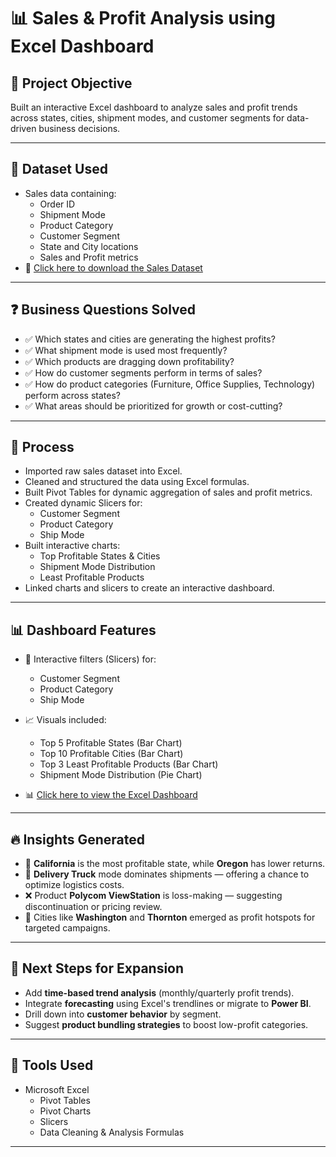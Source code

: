 # 📊 Sales & Profit Analysis using Excel Dashboard

## 📝 Project Objective
Built an interactive Excel dashboard to analyze sales and profit trends across states, cities, shipment modes, and customer segments for data-driven business decisions.

---

## 📂 Dataset Used
- Sales data containing:
  - Order ID
  - Shipment Mode
  - Product Category
  - Customer Segment
  - State and City locations
  - Sales and Profit metrics
- 📂 [Click here to download the Sales Dataset](https://github.com/AmudhanAR/Sales-and-Profit-Analysis-using-Excel-Dashboard/blob/main/Sales%20Data%20Set%20for%20Dashboard.xlsx)

---

## ❓ Business Questions Solved
- ✅ Which states and cities are generating the highest profits?
- ✅ What shipment mode is used most frequently?
- ✅ Which products are dragging down profitability?
- ✅ How do customer segments perform in terms of sales?
- ✅ How do product categories (Furniture, Office Supplies, Technology) perform across states?
- ✅ What areas should be prioritized for growth or cost-cutting?

---

## 🔄 Process
- Imported raw sales dataset into Excel.
- Cleaned and structured the data using Excel formulas.
- Built Pivot Tables for dynamic aggregation of sales and profit metrics.
- Created dynamic Slicers for:
  - Customer Segment
  - Product Category
  - Ship Mode
- Built interactive charts:
  - Top Profitable States & Cities
  - Shipment Mode Distribution
  - Least Profitable Products
- Linked charts and slicers to create an interactive dashboard.

---

## 📊 Dashboard Features
- 🚀 Interactive filters (Slicers) for:
  - Customer Segment
  - Product Category
  - Ship Mode
- 📈 Visuals included:
  - Top 5 Profitable States (Bar Chart)
  - Top 10 Profitable Cities (Bar Chart)
  - Top 3 Least Profitable Products (Bar Chart)
  - Shipment Mode Distribution (Pie Chart)

- 📊 [Click here to view the Excel Dashboard](https://github.com/AmudhanAR/Sales-and-Profit-Analysis-using-Excel-Dashboard/blob/main/7.%20Dashboard.xlsx)

---

## 🔥 Insights Generated
- 🏅 **California** is the most profitable state, while **Oregon** has lower returns.
- 🚚 **Delivery Truck** mode dominates shipments — offering a chance to optimize logistics costs.
- ❌ Product **Polycom ViewStation** is loss-making — suggesting discontinuation or pricing review.
- 📍 Cities like **Washington** and **Thornton** emerged as profit hotspots for targeted campaigns.

---

## 🌱 Next Steps for Expansion
- Add **time-based trend analysis** (monthly/quarterly profit trends).
- Integrate **forecasting** using Excel's trendlines or migrate to **Power BI**.
- Drill down into **customer behavior** by segment.
- Suggest **product bundling strategies** to boost low-profit categories.

---

## 🚀 Tools Used
- Microsoft Excel
  - Pivot Tables
  - Pivot Charts
  - Slicers
  - Data Cleaning & Analysis Formulas

---


